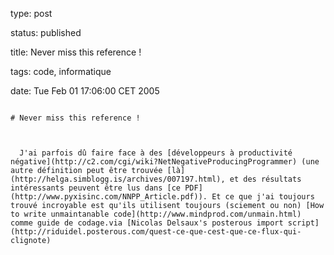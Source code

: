 type: post
status: published
title: Never miss this reference !
tags: code, informatique
date: Tue Feb 01 17:06:00 CET 2005
~~~~~~
# Never miss this reference !

  J'ai parfois dû faire face à des [développeurs à productivité négative](http://c2.com/cgi/wiki?NetNegativeProducingProgrammer) (une autre définition peut être trouvée [là](http://helga.simblogg.is/archives/007197.html), et des résultats intéressants peuvent être lus dans [ce PDF](http://www.pyxisinc.com/NNPP_Article.pdf)). Et ce que j'ai toujours trouvé incroyable est qu'ils utilisent toujours (sciement ou non) [How to write unmaintanable code](http://www.mindprod.com/unmain.html) comme guide de codage.via [Nicolas Delsaux's posterous import script](http://riduidel.posterous.com/quest-ce-que-cest-que-ce-flux-qui-clignote)